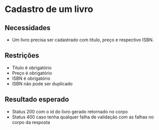 # Cadastro de um livro

## Necessidades
- Um livro precisa ser cadastrado com título, preço e respectivo ISBN.

## Restrições
- Título é obrigatório
- Preço é obrigatório
- ISBN é obrigatório
- ISBN não pode ser duplicado

## Resultado esperado
- Status 200 com o id do livro gerado retornado no corpo
- Status 400 caso tenha qualquer falha de validação com as falhas no corpo da resposta
